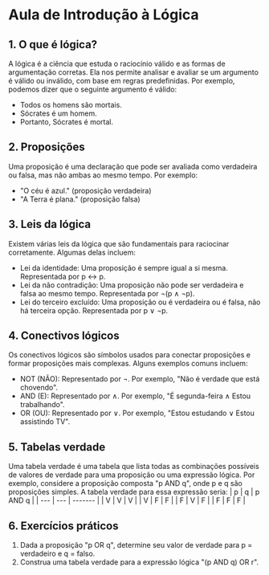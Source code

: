 # Aula de Introdução à Lógica

## 1. O que é lógica?
A lógica é a ciência que estuda o raciocínio válido e as formas de argumentação corretas. Ela nos permite analisar e avaliar se um argumento é válido ou inválido, com base em regras predefinidas. Por exemplo, podemos dizer que o seguinte argumento é válido:
- Todos os homens são mortais.
- Sócrates é um homem.
- Portanto, Sócrates é mortal.

## 2. Proposições
Uma proposição é uma declaração que pode ser avaliada como verdadeira ou falsa, mas não ambas ao mesmo tempo. Por exemplo:
- "O céu é azul." (proposição verdadeira)
- "A Terra é plana." (proposição falsa)

## 3. Leis da lógica
Existem várias leis da lógica que são fundamentais para raciocinar corretamente. Algumas delas incluem:
- Lei da identidade: Uma proposição é sempre igual a si mesma. Representada por p ↔ p.
- Lei da não contradição: Uma proposição não pode ser verdadeira e falsa ao mesmo tempo. Representada por ¬(p ∧ ¬p).
- Lei do terceiro excluído: Uma proposição ou é verdadeira ou é falsa, não há terceira opção. Representada por p ∨ ¬p.

## 4. Conectivos lógicos
Os conectivos lógicos são símbolos usados para conectar proposições e formar proposições mais complexas. Alguns exemplos comuns incluem:
- NOT (NÃO): Representado por ¬. Por exemplo, "Não é verdade que está chovendo".
- AND (E): Representado por ∧. Por exemplo, "É segunda-feira ∧ Estou trabalhando".
- OR (OU): Representado por ∨. Por exemplo, "Estou estudando ∨ Estou assistindo TV".

## 5. Tabelas verdade
Uma tabela verdade é uma tabela que lista todas as combinações possíveis de valores de verdade para uma proposição ou uma expressão lógica. Por exemplo, considere a proposição composta "p AND q", onde p e q são proposições simples. A tabela verdade para essa expressão seria:
| p   | q   | p AND q |
| --- | --- | ------- |
| V   | V   | V       |
| V   | F   | F       |
| F   | V   | F       |
| F   | F   | F       |

## 6. Exercícios práticos
1. Dada a proposição "p OR q", determine seu valor de verdade para p = verdadeiro e q = falso.
2. Construa uma tabela verdade para a expressão lógica "(p AND q) OR r".
